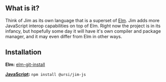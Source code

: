 ## What is it?

Think of Jim as its own language that is a superset of [Elm](https://elm-lang.org/). Jim adds more JavaScript interop capabilities on top of Elm. Right now the project is in its infancy, but hopefully some day it will have it's own compiler and package manager, and it may even differ from Elm in other ways.

## Installation

**Elm:** [elm-git-install](https://github.com/Skinney/elm-git-install)

**[JavaScript](https://github.com/ursi/jim-js):** `npm install @ursi/jim-js`
